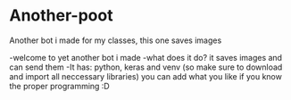 # Another-poot
Another bot i made for my classes, this one saves images

-welcome to yet another bot i made 
-what does it do? it saves images and can send them
-It has: python, keras and venv (so make sure to download and import all neccessary libraries)
you can add what you like if you know the proper programming :D
